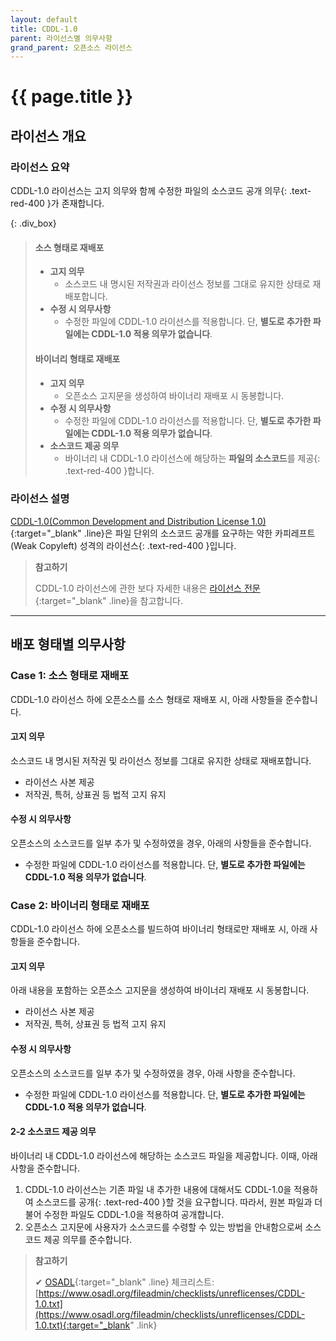 ```yaml
---
layout: default
title: CDDL-1.0
parent: 라이선스별 의무사항
grand_parent: 오픈소스 라이선스
---
```

# {{ page.title }}

## 라이선스 개요

### 라이선스 요약

CDDL-1.0 라이선스는 고지 의무와 함께 <span>수정한 파일의 소스코드 공개 의무</span>{: .text-red-400 }가 존재합니다.  


{: .div_box}
> #### 소스 형태로 재배포
>
> - **고지 의무**
>   - 소스코드 내 명시된 저작권과 라이선스 정보를 그대로 유지한 상태로 재배포합니다.
> - **수정 시 의무사항**
>   - 수정한 파일에 CDDL-1.0 라이선스를 적용합니다. 단, **별도로 추가한 파일에는 CDDL-1.0 적용 의무가 없습니다**.
>
> #### 바이너리 형태로 재배포
>
> - **고지 의무**
>   - 오픈소스 고지문을 생성하여 바이너리 재배포 시 동봉합니다.
> - **수정 시 의무사항**
>   - 수정한 파일에 CDDL-1.0 라이선스를 적용합니다. 단, **별도로 추가한 파일에는 CDDL-1.0 적용 의무가 없습니다**.
> - **소스코드 제공 의무**
>   - 바이너리 내 <span>CDDL-1.0 라이선스에 해당하는 **파일의 소스코드**를 제공</span>{: .text-red-400 }합니다.
> 


### 라이선스 설명

[CDDL-1.0(Common Development and Distribution License 1.0)](https://opensource.org/license/cddl-1-0/){:target="_blank" .line}은 파일 단위의 소스코드 공개를 요구하는 <span>약한 카피레프트(Weak Copyleft) 성격의 라이선스</span>{: .text-red-400 }입니다.


>  **참고하기**
>
>  CDDL-1.0 라이선스에 관한 보다 자세한 내용은 [라이선스 전문](https://opensource.org/license/cddl-1-0/){:target="_blank" .line}을 참고합니다.

----

## 배포 형태별 의무사항
### Case 1: 소스 형태로 재배포
CDDL-1.0 라이선스 하에 오픈소스를 소스 형태로 재배포 시, 아래 사항들을 준수합니다.

#### 고지 의무
소스코드 내 명시된 저작권 및 라이선스 정보를 그대로 유지한 상태로 재배포합니다.

- 라이선스 사본 제공
- 저작권, 특허, 상표권 등 법적 고지 유지


#### 수정 시 의무사항
오픈소스의 소스코드를 일부 추가 및 수정하였을 경우, 아래의 사항들을 준수합니다.

- 수정한 파일에 CDDL-1.0 라이선스를 적용합니다. 단, **별도로 추가한 파일에는 CDDL-1.0 적용 의무가 없습니다**.



### Case 2: 바이너리 형태로 재배포
CDDL-1.0 라이선스 하에 오픈소스를 빌드하여 바이너리 형태로만 재배포 시, 아래 사항들을 준수합니다.

#### 고지 의무
아래 내용을 포함하는 오픈소스 고지문을 생성하여 바이너리 재배포 시 동봉합니다.

- 라이선스 사본 제공
- 저작권, 특허, 상표권 등 법적 고지 유지


#### 수정 시 의무사항
오픈소스의 소스코드를 일부 추가 및 수정하였을 경우, 아래 사항을 준수합니다.

- 수정한 파일에 CDDL-1.0 라이선스를 적용합니다. 단, **별도로 추가한 파일에는 CDDL-1.0 적용 의무가 없습니다**.


#### 2-2 소스코드 제공 의무
바이너리 내 CDDL-1.0 라이선스에 해당하는 소스코드 파일을 제공합니다. 이때, 아래 사항을 준수합니다.

1. <span>CDDL-1.0 라이선스는 기존 파일 내 추가한 내용에 대해서도 CDDL-1.0을 적용하여 소스코드를 공개</span>{: .text-red-400 }할 것을 요구합니다. 따라서, 원본 파일과 더불어 수정한 파일도 CDDL-1.0을 적용하여 공개합니다.
2. 오픈소스 고지문에 사용자가 소스코드를 수령할 수 있는 방법을 안내함으로써 소스코드 제공 의무를 준수합니다.


>  **참고하기**
>
> ✔︎ [OSADL](https://www.osadl.org/){:target="_blank" .line} 체크리스트: [https://www.osadl.org/fileadmin/checklists/unreflicenses/CDDL-1.0.txt](https://www.osadl.org/fileadmin/checklists/unreflicenses/CDDL-1.0.txt){:target="_blank" .link}
